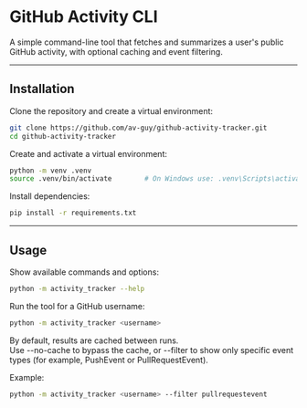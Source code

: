 # GitHub Activity CLI

A simple command-line tool that fetches and summarizes a user's public GitHub activity, with optional caching and event filtering.

---

## Installation

Clone the repository and create a virtual environment:

```bash
git clone https://github.com/av-guy/github-activity-tracker.git
cd github-activity-tracker
```

Create and activate a virtual environment:

```bash
python -m venv .venv
source .venv/bin/activate        # On Windows use: .venv\Scripts\activate
```

Install dependencies:

```bash
pip install -r requirements.txt
```

---

## Usage

Show available commands and options:

```bash
python -m activity_tracker --help
```

Run the tool for a GitHub username:

```bash
python -m activity_tracker <username>
```

By default, results are cached between runs.  
Use --no-cache to bypass the cache, or --filter to show only specific event types (for example, PushEvent or PullRequestEvent).

Example:

```bash
python -m activity_tracker <username> --filter pullrequestevent
```
